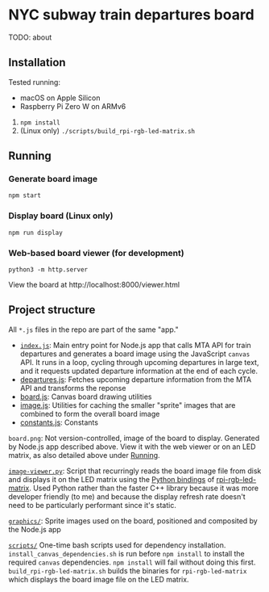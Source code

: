 # NYC subway train departures board

TODO: about

## Installation

Tested running:

- macOS on Apple Silicon
- Raspberry Pi Zero W on ARMv6

1. `npm install`
2. (Linux only) `./scripts/build_rpi-rgb-led-matrix.sh`

## Running

### Generate board image

```shell
npm start
```
### Display board (Linux only)

```shell
npm run display
```

### Web-based board viewer (for development)

```shell
python3 -m http.server
```

View the board at http://localhost:8000/viewer.html

## Project structure

All `*.js` files in the repo are part of the same "app."

- [`index.js`](index.js): Main entry point for Node.js app that calls MTA API for train departures and generates a board image using the JavaScript `canvas` API. It runs in a loop, cycling through upcoming departures in large text, and it requests updated departure information at the end of each cycle.
- [departures.js](departures.js): Fetches upcoming departure information from the MTA API and transforms the reponse
- [board.js](board.js): Canvas board drawing utilities
- [image.js](image.js): Utilities for caching the smaller "sprite" images that are combined to form the overall board image
- [constants.js](constants.js): Constants

`board.png`: Not version-controlled, image of the board to display. Generated by Node.js app described above. View it with the web viewer or on an LED matrix, as also detailed above under [Running](#Running).

[`image-viewer.py`](image-viewer.py): Script that recurringly reads the board image file from disk and displays it on the LED matrix using the [Python bindings](https://github.com/hzeller/rpi-rgb-led-matrix/tree/master/bindings/python) of [rpi-rgb-led-matrix](https://github.com/hzeller/rpi-rgb-led-matrix). Used Python rather than the faster C++ library because it was more developer friendly (to me) and because the display refresh rate doesn't need to be particularly performant since it's static.

[`graphics/`](graphics/): Sprite images used on the board, positioned and composited by the Node.js app

[`scripts/`](scripts/) One-time bash scripts used for dependency installation. `install_canvas_dependencies.sh` is run before `npm install` to install the required `canvas` dependencies. `npm install` will fail without doing this first. `build_rpi-rgb-led-matrix.sh` builds the binaries for `rpi-rgb-led-matrix` which displays the board image file on the LED matrix.

